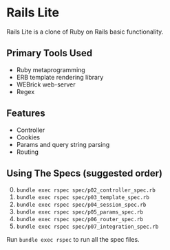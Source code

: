 # Rails Lite

Rails Lite is a clone of Ruby on Rails basic functionality. 


## Primary Tools Used 
* Ruby metaprogramming
* ERB template rendering library
* WEBrick web-server
* Regex


## Features

* Controller
* Cookies 
* Params and query string parsing
* Routing

## Using The Specs (suggested order)

0.  `bundle exec rspec spec/p02_controller_spec.rb`
0.  `bundle exec rspec spec/p03_template_spec.rb`
0.  `bundle exec rspec spec/p04_session_spec.rb`
0.  `bundle exec rspec spec/p05_params_spec.rb`
0.  `bundle exec rspec spec/p06_router_spec.rb`
0.  `bundle exec rspec spec/p07_integration_spec.rb`

Run `bundle exec rspec` to run all the spec files.


